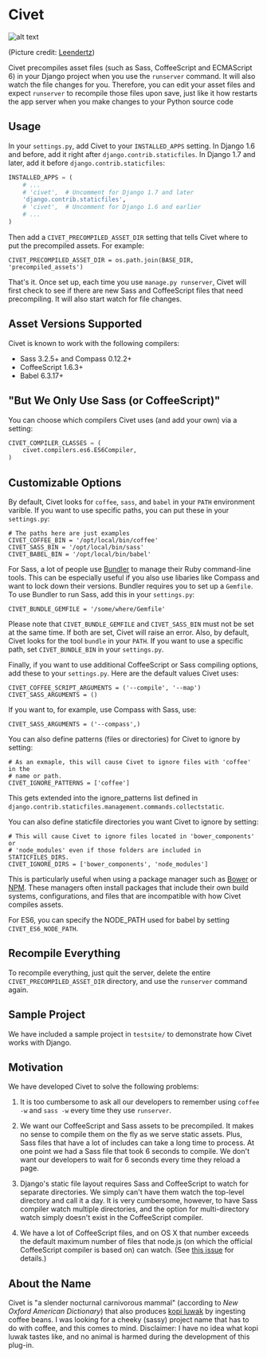 Civet
=====

![alt text](http://upload.wikimedia.org/wikipedia/commons/2/28/Luwak-Katze_in_Kepahiang.jpg "Civet")

(Picture credit: [Leendertz](http://en.wikipedia.org/wiki/Kopi_Luwak#mediaviewer/File:Luwak-Katze_in_Kepahiang.jpg))

Civet precompiles asset files (such as Sass, CoffeeScript and ECMAScript 6) in
your Django project when you use the `runserver` command. It will also watch
the file changes for you. Therefore, you can edit your asset files and expect
`runserver` to recompile those files upon save, just like it how restarts the
app server when you make changes to your Python source code


Usage
-----

In your `settings.py`, add Civet to your `INSTALLED_APPS` setting.
In Django 1.6 and before, add it right after
`django.contrib.staticfiles`. In Django 1.7 and later, add it
before `django.contrib.staticfiles`:

```python
INSTALLED_APPS = (
    # ...
    # 'civet',  # Uncomment for Django 1.7 and later
    'django.contrib.staticfiles',
    # 'civet',  # Uncomment for Django 1.6 and earlier
    # ...
)
```

Then add a `CIVET_PRECOMPILED_ASSET_DIR` setting that tells Civet where to
put the precompiled assets. For example:

    CIVET_PRECOMPILED_ASSET_DIR = os.path.join(BASE_DIR, 'precompiled_assets')

That's it. Once set up, each time you use `manage.py runserver`, Civet will
first check to see if there are new Sass and CoffeeScript files that need
precompiling. It will also start watch for file changes.


Asset Versions Supported
----------------------------------------

Civet is known to work with the following compilers:

* Sass 3.2.5+ and Compass 0.12.2+
* CoffeeScript 1.6.3+
* Babel 6.3.17+


"But We Only Use Sass (or CoffeeScript)"
----------------------------------------

You can choose which compilers Civet uses (and add your own) via a setting:

```python
CIVET_COMPILER_CLASSES = (
    civet.compilers.es6.ES6Compiler,
)
```


Customizable Options
--------------------

By default, Civet looks for `coffee`, `sass`, and `babel` in your `PATH`
environment varible. If you want to use specific paths, you can put these in
your `settings.py`:

    # The paths here are just examples
    CIVET_COFFEE_BIN = '/opt/local/bin/coffee'
    CIVET_SASS_BIN = '/opt/local/bin/sass'
    CIVET_BABEL_BIN = '/opt/local/bin/babel'

For Sass, a lot of people use [Bundler](http://bundler.io/) to manage their
Ruby command-line tools. This can be especially useful if you also use
libaries like Compass and want to lock down their versions. Bundler requires
you to set up a `Gemfile`. To use Bundler to run Sass, add this in your
`settings.py`:

    CIVET_BUNDLE_GEMFILE = '/some/where/Gemfile'

Please note that `CIVET_BUNDLE_GEMFILE` and `CIVET_SASS_BIN` must not be set
at the same time. If both are set, Civet will raise an error. Also, by
default, Civet looks for the tool `bundle` in your `PATH`. If you want to
use a specific path, set `CIVET_BUNDLE_BIN` in your `settings.py`.

Finally, if you want to use additional CoffeeScript or Sass compiling options,
add these to your `settings.py`. Here are the default values Civet uses:

    CIVET_COFFEE_SCRIPT_ARGUMENTS = ('--compile', '--map')
    CIVET_SASS_ARGUMENTS = ()

If you want to, for example, use Compass with Sass, use:

    CIVET_SASS_ARGUMENTS = ('--compass',)

You can also define patterns (files or directories) for Civet to ignore by
setting:

    # As an exmaple, this will cause Civet to ignore files with 'coffee' in the
    # name or path.
    CIVET_IGNORE_PATTERNS = ['coffee']

This gets extended into the ignore_patterns list defined in
`django.contrib.staticfiles.management.commands.collectstatic`.

You can also define staticfile directories you want Civet to ignore by setting:

    # This will cause Civet to ignore files located in 'bower_components' or
    # 'node_modules' even if those folders are included in STATICFILES_DIRS.
    CIVET_IGNORE_DIRS = ['bower_components', 'node_modules']


This is particularly useful when using a package manager such as [Bower](http://bower.io/)
or [NPM](https://www.npmjs.com/).  These managers often install packages that
include their own build systems, configurations, and files that are incompatible
with how Civet compiles assets.

For ES6, you can specify the NODE_PATH used for babel by setting
`CIVET_ES6_NODE_PATH`.


Recompile Everything
--------------------

To recompile everything, just quit the server, delete the entire
`CIVET_PRECOMPILED_ASSET_DIR` directory, and use the `runserver` command
again.


Sample Project
--------------

We have included a sample project in `testsite/` to demonstrate how Civet
works with Django.


Motivation
----------

We have developed Civet to solve the following problems:

1. It is too cumbersome to ask all our developers to remember using
   `coffee -w` and `sass -w` every time they use `runserver`.

2. We want our CoffeeScript and Sass assets to be precompiled. It makes no
   sense to compile them on the fly as we serve static assets. Plus, Sass
   files that have a lot of includes can take a long time to process.
   At one point we had a Sass file that took 6 seconds to compile. We don't
   want our developers to wait for 6 seconds every time they reload a page.

3. Django's static file layout requires Sass and CoffeeScript to watch
   for separate directories. We simply can't have them watch the top-level
   directory and call it a day. It is very cumbersome, however, to have
   Sass compiler watch multiple directories, and the option for
   multi-directory watch simply doesn't exist in the CoffeeScript compiler.

4. We have a lot of CoffeeScript files, and on OS X that number exceeds the
   default maximum number of files that node.js (on which the official
   CoffeeScript compiler is based on) can watch. (See
   [this issue](https://github.com/joyent/node/issues/2479) for details.)


About the Name
--------------

Civet is "a slender nocturnal carnivorous mammal" (according to *New Oxford
American Dictionary*) that also produces
[kopi luwak](http://en.wikipedia.org/wiki/Kopi_Luwak) by ingesting coffee
beans. I was looking for a cheeky (sassy) project name that has to do with
coffee, and this comes to mind. Disclaimer: I have no idea what kopi luwak
tastes like, and no animal is harmed during the development of this plug-in.
